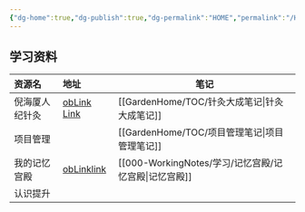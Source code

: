 ```yaml
---
{"dg-home":true,"dg-publish":true,"dg-permalink":"HOME","permalink":"/HOME/","tags":"gardenEntry","dgPassFrontmatter":true}
---
```



## 学习资料
| 资源名         | 地址                                                                                                                                | 笔记             |
|:-------------- |:----------------------------------------------------------------------------------------------------------------------------------- | ---------------- |
| 倪海厦人纪针灸 | [obLink](obsidian://web-open?url=https://www.bilibili.com/video/BV1mD4y1r7Df/) [Link](https://www.bilibili.com/video/BV1mD4y1r7Df/) | [[GardenHome/TOC/针灸大成笔记\|针灸大成笔记]] |
| 项目管理       |                                                                                                                                     | [[GardenHome/TOC/项目管理笔记\|项目管理笔记]] |
| 我的记忆宫殿   | [obLink](obsidian://web-open?url=https://www.bilibili.com/video/BV1SB4y1y75P/)[link](https://www.bilibili.com/video/BV1SB4y1y75P/)  | [[000-WorkingNotes/学习/记忆宫殿/记忆宫殿\|记忆宫殿]]     |
| 认识提升       |                                                                                                                                     |                  |
